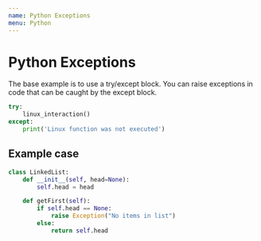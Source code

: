 ```yaml
---
name: Python Exceptions
menu: Python
---
```


# Python Exceptions

The base example is to use a try/except block. You can raise exceptions in code that can be caught by the except block.

```python
try:
    linux_interaction()
except:
    print('Linux function was not executed')
```

## Example case

```python
class LinkedList:
    def __init__(self, head=None):
        self.head = head

    def getFirst(self):
        if self.head == None:
            raise Exception("No items in list")
        else:
            return self.head
```
